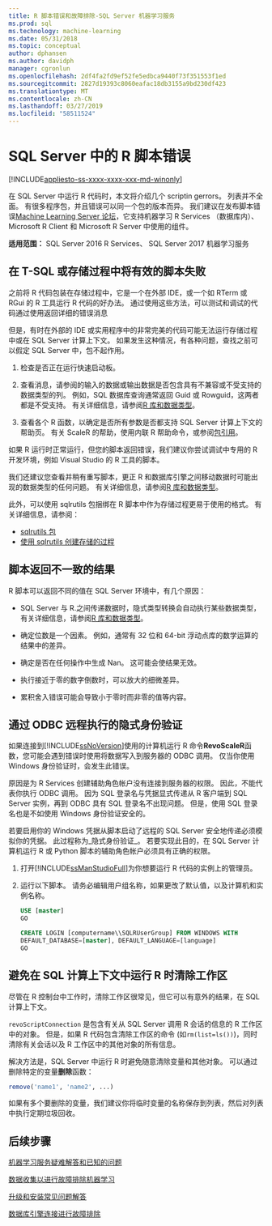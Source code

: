 ```yaml
---
title: R 脚本错误和故障排除-SQL Server 机器学习服务
ms.prod: sql
ms.technology: machine-learning
ms.date: 05/31/2018
ms.topic: conceptual
author: dphansen
ms.author: davidph
manager: cgronlun
ms.openlocfilehash: 2df4fa2fd9ef52fe5edbca9440f73f351553f1ed
ms.sourcegitcommit: 2827d19393c8060eafac18db3155a9bd230df423
ms.translationtype: MT
ms.contentlocale: zh-CN
ms.lasthandoff: 03/27/2019
ms.locfileid: "58511524"
---
```

# <a name="r-scripting-errors-in-sql-server"></a>SQL Server 中的 R 脚本错误
[!INCLUDE[appliesto-ss-xxxx-xxxx-xxx-md-winonly](../includes/appliesto-ss-xxxx-xxxx-xxx-md-winonly.md)]

在 SQL Server 中运行 R 代码时，本文将介绍几个 scriptin gerrors。 列表并不全面。 有很多程序包，并且错误可以同一个包的版本而异。 我们建议在发布脚本错误[Machine Learning Server 论坛](https://social.msdn.microsoft.com/Forums/en-US/home?category=MicrosoftR)，它支持机器学习 R Services （数据库内）、 Microsoft R Client 和 Microsoft R Server 中使用的组件。

**适用范围：** SQL Server 2016 R Services、 SQL Server 2017 机器学习服务


## <a name="valid-script-fails-in-t-sql-or-in-stored-procedures"></a>在 T-SQL 或存储过程中将有效的脚本失败

之前将 R 代码包装在存储过程中，它是一个在外部 IDE，或一个如 RTerm 或 RGui 的 R 工具运行 R 代码的好办法。 通过使用这些方法，可以测试和调试的代码通过使用返回详细的错误消息

但是，有时在外部的 IDE 或实用程序中的非常完美的代码可能无法运行存储过程中或在 SQL Server 计算上下文。 如果发生这种情况，有各种问题，查找之前可以假定 SQL Server 中，包不起作用。

1. 检查是否正在运行快速启动板。

2. 查看消息，请参阅的输入的数据或输出数据是否包含具有不兼容或不受支持的数据类型的列。 例如，SQL 数据库查询通常返回 Guid 或 Rowguid，这两者都是不受支持。 有关详细信息，请参阅[R 库和数据类型](r/r-libraries-and-data-types.md)。

3. 查看各个 R 函数，以确定是否所有参数是否都支持 SQL Server 计算上下文的帮助页。 有关 ScaleR 的帮助，使用内联 R 帮助命令，或参阅[包引用](https://docs.microsoft.com/r-server/r-reference/revoscaler/revoscaler)。

如果 R 运行时正常运行，但您的脚本返回错误，我们建议你尝试调试中专用的 R 开发环境，例如 Visual Studio 的 R 工具的脚本。

我们还建议您查看并稍有重写脚本，更正 R 和数据库引擎之间移动数据时可能出现的数据类型的任何问题。 有关详细信息，请参阅[R 库和数据类型](r/r-libraries-and-data-types.md)。

此外，可以使用 sqlrutils 包捆绑在 R 脚本中作为存储过程更易于使用的格式。 有关详细信息，请参阅：
* [sqlrutils 包](r/ref-r-sqlrutils.md)
* [使用 sqlrutils 创建存储的过程](r/how-to-create-a-stored-procedure-using-sqlrutils.md)

## <a name="script-returns-inconsistent-results"></a>脚本返回不一致的结果

R 脚本可以返回不同的值在 SQL Server 环境中，有几个原因：

- SQL Server 与 R.之间传递数据时，隐式类型转换会自动执行某些数据类型，有关详细信息，请参阅[R 库和数据类型](r/r-libraries-and-data-types.md)。

- 确定位数是一个因素。 例如，通常有 32 位和 64-bit 浮动点库的数学运算的结果中的差异。

- 确定是否在任何操作中生成 Nan。 这可能会使结果无效。

- 执行接近于零的数字倒数时，可以放大的细微差异。

- 累积舍入错误可能会导致小于零时而非零的值等内容。

## <a name="implied-authentication-for-remote-execution-via-odbc"></a>通过 ODBC 远程执行的隐式身份验证

如果连接到[!INCLUDE[ssNoVersion](../includes/ssnoversion-md.md)]使用的计算机运行 R 命令**RevoScaleR**函数，您可能会遇到错误时使用将数据写入到服务器的 ODBC 调用。 仅当你使用 Windows 身份验证时，会发生此错误。

原因是为 R Services 创建辅助角色帐户没有连接到服务器的权限。 因此，不能代表你执行 ODBC 调用。 因为 SQL 登录名与凭据显式传递从 R 客户端到 SQL Server 实例，再到 ODBC 具有 SQL 登录名不出现问题。 但是，使用 SQL 登录名也是不如使用 Windows 身份验证安全的。

若要启用你的 Windows 凭据从脚本启动了远程的 SQL Server 安全地传递必须模拟你的凭据。 此过程称为_隐式身份验证_。 若要实现此目的，在 SQL Server 计算机运行 R 或 Python 脚本的辅助角色帐户必须具有正确的权限。

1. 打开[!INCLUDE[ssManStudioFull](../includes/ssmanstudiofull-md.md)]为你想要运行 R 代码的实例上的管理员。

2. 运行以下脚本。 请务必编辑用户组名称，如果更改了默认值，以及计算机和实例名称。

    ```sql
    USE [master]
    GO
    
    CREATE LOGIN [computername\\SQLRUserGroup] FROM WINDOWS WITH
    DEFAULT_DATABASE=[master], DEFAULT_LANGUAGE=[language]
    GO
    ```

## <a name="avoid-clearing-the-workspace-while-youre-running-r-in-a-sql-compute-context"></a>避免在 SQL 计算上下文中运行 R 时清除工作区

尽管在 R 控制台中工作时，清除工作区很常见，但它可以有意外的结果，在 SQL 计算上下文。

`revoScriptConnection` 是包含有关从 SQL Server 调用 R 会话的信息的 R 工作区中的对象。 但是，如果 R 代码包含清除工作区的命令 (如`rm(list=ls())`)，同时清除有关会话以及 R 工作区中的其他对象的所有信息。

解决方法是，SQL Server 中运行 R 时避免随意清除变量和其他对象。 可以通过删除特定的变量**删除**函数：

```R
remove('name1', 'name2', ...)
```

如果有多个要删除的变量，我们建议你将临时变量的名称保存到列表，然后对列表中执行定期垃圾回收。



## <a name="next-steps"></a>后续步骤

[机器学习服务疑难解答和已知的问题](machine-learning-troubleshooting-faq.md)

[数据收集以进行故障排除机器学习](data-collection-ml-troubleshooting-process.md)

[升级和安装常见问题解答](r/upgrade-and-installation-faq-sql-server-r-services.md)

[数据库引擎连接进行故障排除](../database-engine/configure-windows/troubleshoot-connecting-to-the-sql-server-database-engine.md)
